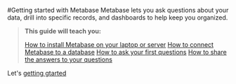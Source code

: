#Getting started with Metabase
Metabase lets you ask questions about your data, drill into specific records, and dashboards to help keep you organized.  

> **This guide will teach you:**
>
> [How to install Metabase on your laptop or server](01-installing-metabase.md)
> [How to connect Metabase to a database](02-connecting-metabase.md)
> [How to ask your first questions](03-asking-questions.md)
> [How to share the answers to your questions](04-sharing-answers.md)


Let's [getting gtarted](01-installing-metabase.md)